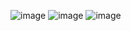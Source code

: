 ![image](https://github.com/PatNiz/Microservises/assets/65347753/ea96f31e-458f-451c-9941-126fc71ddd09)
![image](https://github.com/PatNiz/Microservises/assets/65347753/8478125a-d4e2-4a3e-834f-735af7c8ddf2)
![image](https://github.com/PatNiz/Microservises/assets/65347753/afdb9bfd-338c-4ed3-a528-2cbb0b3f4286)
